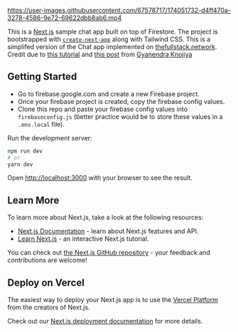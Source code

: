 https://user-images.githubusercontent.com/67578717/174051732-d4ff470a-3278-4586-9e72-69622dbb8ab6.mp4


This is a [Next.js](https://nextjs.org/) sample chat app built on top of Firestore. The project is bootstrapped with [`create-next-app`](https://github.com/vercel/next.js/tree/canary/packages/create-next-app) along with Tailwind CSS. This is a simplifed version of the Chat app implemented on [thefullstack.network](https://thefullstack.network). Credit due to [this tutorial](https://www.youtube.com/watch?v=i8YFPPx_BYw) and [this post](https://thefullstack.network/u/gyanendraknojiya/create-a-real-time-chat-application-using-react-js-and-firebase) from [Gyanendra Knojiya](https://thefullstack.network/u/gyanendraknojiya) 

## Getting Started

- Go to firebase.google.com and create a new Firebase project.
- Once your firebase project is created, copy the firebase config values.
- Clone this repo and paste your firebase config values into `firebaseconfig.js` (better practice would be to store these values in a `.env.local` file).

Run the development server:

```bash
npm run dev
# or
yarn dev
```

Open [http://localhost:3000](http://localhost:3000) with your browser to see the result.

## Learn More

To learn more about Next.js, take a look at the following resources:

- [Next.js Documentation](https://nextjs.org/docs) - learn about Next.js features and API.
- [Learn Next.js](https://nextjs.org/learn) - an interactive Next.js tutorial.

You can check out [the Next.js GitHub repository](https://github.com/vercel/next.js/) - your feedback and contributions are welcome!

## Deploy on Vercel

The easiest way to deploy your Next.js app is to use the [Vercel Platform](https://vercel.com/new?utm_medium=default-template&filter=next.js&utm_source=create-next-app&utm_campaign=create-next-app-readme) from the creators of Next.js.

Check out our [Next.js deployment documentation](https://nextjs.org/docs/deployment) for more details.
